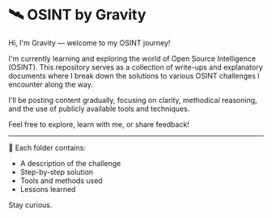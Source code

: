 # 🛰️ OSINT by Gravity

Hi, I'm Gravity — welcome to my OSINT journey!

I'm currently learning and exploring the world of Open Source Intelligence (OSINT). This repository serves as a collection of write-ups and explanatory documents where I break down the solutions to various OSINT challenges I encounter along the way.

I'll be posting content gradually, focusing on clarity, methodical reasoning, and the use of publicly available tools and techniques.

Feel free to explore, learn with me, or share feedback!

---

📁 Each folder contains:
- A description of the challenge
- Step-by-step solution
- Tools and methods used
- Lessons learned

Stay curious.
